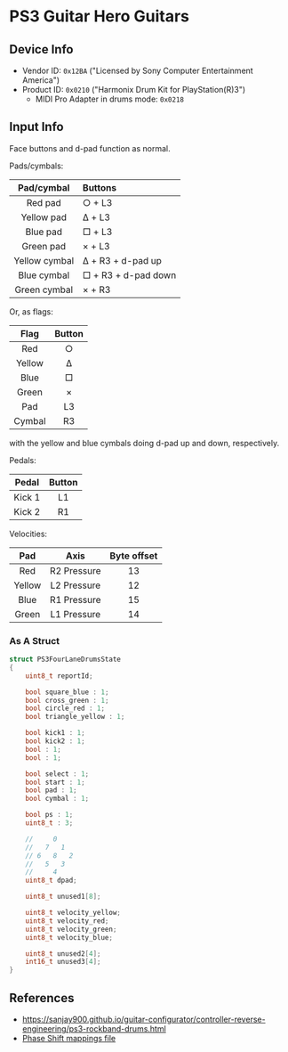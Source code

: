 # PS3 Guitar Hero Guitars

## Device Info

- Vendor ID: `0x12BA` ("Licensed by Sony Computer Entertainment America")
- Product ID: `0x0210` ("Harmonix Drum Kit for PlayStation(R)3")
  - MIDI Pro Adapter in drums mode: `0x0218`

## Input Info

Face buttons and d-pad function as normal.

Pads/cymbals:

| Pad/cymbal    | Buttons             |
| :--------:    | :------             |
| Red pad       | ○ + L3              |
| Yellow pad    | Δ + L3              |
| Blue pad      | □ + L3              |
| Green pad     | × + L3              |
| Yellow cymbal | Δ + R3 + d-pad up   |
| Blue cymbal   | □ + R3 + d-pad down |
| Green cymbal  | × + R3              |

Or, as flags:

| Flag   | Button |
| :--:   | :----: |
| Red    | ○      |
| Yellow | Δ      |
| Blue   | □      |
| Green  | ×      |
| Pad    | L3     |
| Cymbal | R3     |

with the yellow and blue cymbals doing d-pad up and down, respectively.

Pedals:

| Pedal  | Button |
| :---:  | :----: |
| Kick 1 | L1     |
| Kick 2 | R1     |

Velocities:

| Pad    | Axis        | Byte offset |
| :-:    | :--:        | :---------: |
| Red    | R2 Pressure | 13          |
| Yellow | L2 Pressure | 12          |
| Blue   | R1 Pressure | 15          |
| Green  | L1 Pressure | 14          |

### As A Struct

```c
struct PS3FourLaneDrumsState
{
    uint8_t reportId;

    bool square_blue : 1;
    bool cross_green : 1;
    bool circle_red : 1;
    bool triangle_yellow : 1;

    bool kick1 : 1;
    bool kick2 : 1;
    bool : 1;
    bool : 1;

    bool select : 1;
    bool start : 1;
    bool pad : 1;
    bool cymbal : 1;

    bool ps : 1;
    uint8_t : 3;

    //     0
    //   7   1
    // 6   8   2
    //   5   3
    //     4
    uint8_t dpad;

    uint8_t unused1[8];

    uint8_t velocity_yellow;
    uint8_t velocity_red;
    uint8_t velocity_green;
    uint8_t velocity_blue;

    uint8_t unused2[4];
    int16_t unused3[4];
}
```

## References

- https://sanjay900.github.io/guitar-configurator/controller-reverse-engineering/ps3-rockband-drums.html
- [Phase Shift mappings file](../../Other/device_list.json)
